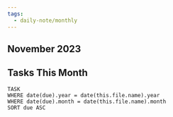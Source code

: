 ```yaml
---
tags:
  - daily-note/monthly
---
```


## November 2023

## Tasks This Month
```dataview
TASK 
WHERE date(due).year = date(this.file.name).year
WHERE date(due).month = date(this.file.name).month
SORT due ASC
```